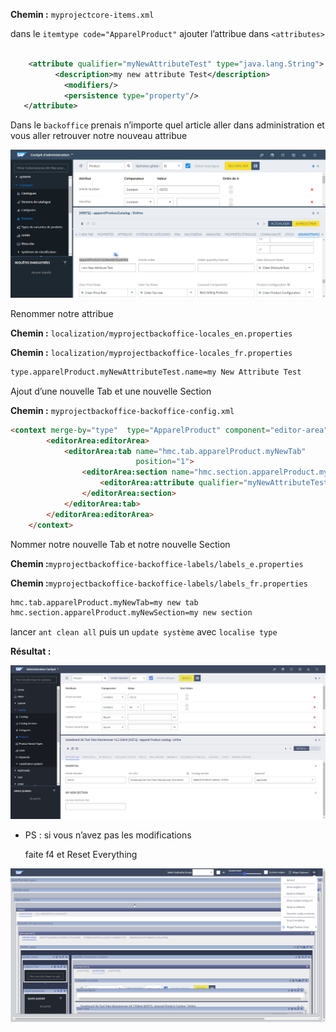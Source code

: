 **Chemin :** `myprojectcore-items.xml`

dans le `itemtype code="ApparelProduct"` ajouter l’attribue dans `<attributes>`

```xml

	<attribute qualifier="myNewAttributeTest" type="java.lang.String">
		  <description>my new attribute Test</description>
			<modifiers/> 
			<persistence type="property"/>
   </attribute>
```

Dans le `backoffice` prenais n’importe quel article aller dans administration et vous aller retrouver notre nouveau attribue

![26](images/26.png)

Renommer notre attribue 

**Chemin :** `localization/myprojectbackoffice-locales_en.properties`

**Chemin :** `localization/myprojectbackoffice-locales_fr.properties`

```xml
type.apparelProduct.myNewAttributeTest.name=my New Attribute Test
```

Ajout d’une nouvelle Tab et une nouvelle Section

**Chemin :** `myprojectbackoffice-backoffice-config.xml`

```html
<context merge-by="type"  type="ApparelProduct" component="editor-area">
		<editorArea:editorArea>
			<editorArea:tab name="hmc.tab.apparelProduct.myNewTab"
							position="1">
				<editorArea:section name="hmc.section.apparelProduct.myNewSection">
					<editorArea:attribute qualifier="myNewAttributeTest" />
				</editorArea:section>
			</editorArea:tab>
		</editorArea:editorArea>
	</context>
```

Nommer notre nouvelle Tab et notre nouvelle Section

**Chemin :**`myprojectbackoffice-backoffice-labels/labels_e.properties`

**Chemin :**`myprojectbackoffice-backoffice-labels/labels_fr.properties`

```xml
hmc.tab.apparelProduct.myNewTab=my new tab
hmc.section.apparelProduct.myNewSection=my new section
```

lancer `ant clean all` puis un `update système` avec `localise type` 

**Résultat :** 

![27](images/27.png)
- PS : si vous n’avez pas les modifications
    
     faite f4 et Reset Everything
    
![28](images/28.png)